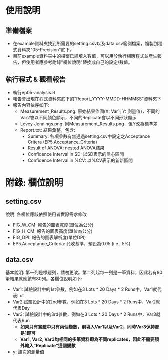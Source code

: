 # 使用說明

## 準備檔案

- 在example資料夾找到所需要的setting.csv以及data.csv範例檔案，複製到程式資料夾"05-Precision"底下。
- 目前example資料夾中的檔案已經填入數值，可以用於執行相應程式並產生報告，但使用者應參考附錄"欄位說明"替換成自己的設定/數值。

## 執行程式 & 觀看報告

- 執行ep05-analysis.R
- 報告會出現在程式資料夾底下的"Report\_YYYY-MMDD-HHMMSS"資料夾下
- 報告內容依序如下:
	+ Measurement_Results.png: 原始結果作圖(X: Var1; Y: 測量值)，不同的Var2會以不同顏色顯示，不同的Replicate會以不同形狀顯示
	+ Levey-Jennings.png: 同Measurement_Results.png，但Y改為標準差
	+ Report.txt: 結果彙整，包含:
		* Summary: 各項參數有無通過setting.csv中設定之Acceptance Critera (EP5.Acceptance_Criteria)
		* Result of ANOVA: nested ANOVA結果
		* Confidence Interval in SD: 以SD表示的信心區間
		* Confidence Interval in %CV: 以%CV表示的新新區間

# 附錄: 欄位說明

## setting.csv

說明: 各欄位應該依照使用者實際需求修改

- FIG\_W\_CM: 報告的圖表寬度(單位為公分)
- FIG\_H\_CM: 報告的圖表高度(單位為公分)
- FIG\_DPI: 報告的圖表解析度(單位DPI)
- EP5.Acceptance_Criteria: 允收基準，預設為0.05 (i.e., 5%)

## data.csv

基本說明: 第一列是標題列，請勿更改。第二列起每一列是一筆資料，因此若有80筆結果就應該有80列。各欄位說明如下:

- Var1: 試驗設計中的1st參數，例如在3 Lots * 20 Days * 2 Runs中，Var1就代表Lot
- Var2:試驗設計中的2nd參數，例如在3 Lots * 20 Days * 2 Runs中，Var2就代表Day
- Var3: 試驗設計中的3rd參數，例如在3 Lots * 20 Days * 2 Runs中，Var3就代表Run
	+ **如果只有實驗中只有兩個變數，則填入Var1以及Var2，同時Var3保持都是1即可**
	+ **Var1, Var2, Var3均相同的多筆資料即為不同replicates，因此不需要額外輸入"Replicate"這個變數**
- y: 該次的測量值